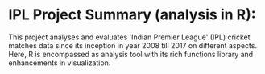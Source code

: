 # IPL Project Summary (analysis in R):
This project analyses and evaluates 'Indian Premier League' (IPL) cricket matches data since its inception in year 2008 till 2017 on different aspects. Here, R is encompassed as analysis tool with its rich functions library and enhancements in visualization.
